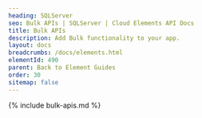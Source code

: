 ```yaml
---
heading: SQLServer
seo: Bulk APIs | SQLServer | Cloud Elements API Docs
title: Bulk APIs
description: Add Bulk functionality to your app.
layout: docs
breadcrumbs: /docs/elements.html
elementId: 490
parent: Back to Element Guides
order: 30
sitemap: false
---
```


{% include bulk-apis.md %}
